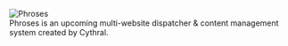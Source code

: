 <img src="https://cythral.com/img/phroses.png?v=4" alt="Phroses"><br>
Phroses is an upcoming multi-website dispatcher & content management system created by Cythral.

